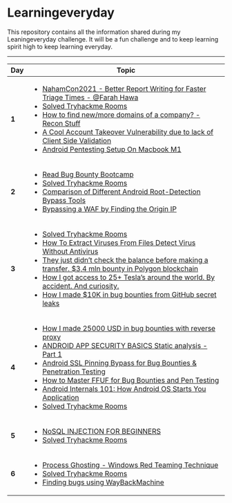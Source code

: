# Learningeveryday

This repository contains all the information shared during my Leaningeveryday challenge. It will be a fun challenge and to keep learning spirit high to keep learning everyday. 

-------
Day | Topic
------- | ---
**1** | [<ul><li>NahamCon2021 - Better Report Writing for Faster Triage Times - @Farah Hawa </li><li> Solved Tryhackme Rooms</li><li> How to find new/more domains of a company? - Recon Stuff </li><li> A Cool Account Takeover Vulnerability due to lack of Client Side Validation</li><li> Android Pentesting Setup On Macbook M1</li></ul>](/Days/Day1.md)
**2** | [<ul><li>Read Bug Bounty Bootcamp </li><li> Solved Tryhackme Rooms </li><li> Comparison of Different Android Root-Detection Bypass Tools</li><li> Bypassing a WAF by Finding the Origin IP</li></ul>](/Days/Day2.md)
**3** | [<ul><li>Solved Tryhackme Rooms </li><li> How To Extract Viruses From Files Detect Virus Without Antivirus </li><li> They just didn’t check the balance before making a transfer. $3,4 mln bounty in Polygon blockchain</li><li> How I got access to 25+ Tesla’s around the world. By accident. And curiosity.</li><li> How I made $10K in bug bounties from GitHub secret leaks</li></ul>](/Days/Day3.md)
**4** | [<ul><li>How I made 25000 USD in bug bounties with reverse proxy </li><li> ANDROID APP SECURITY BASICS Static analysis - Part 1 </li><li> Android SSL Pinning Bypass for Bug Bounties & Penetration Testing</li><li> How to Master FFUF for Bug Bounties and Pen Testing</li><li> Android Internals 101: How Android OS Starts You Application</li><li> Solved Tryhackme Rooms</li></ul>](/Days/Day4.md)
**5** | [<ul><li> NoSQL INJECTION FOR BEGINNERS<li> Solved Tryhackme Rooms</li></ul>](/Days/Day5.md)
**6** | [<ul><li> Process Ghosting - Windows Red Teaming Technique</li><li> Solved Tryhackme Rooms</li><li> Finding bugs using WayBackMachine</li></ul>](/Days/Day6.md)

